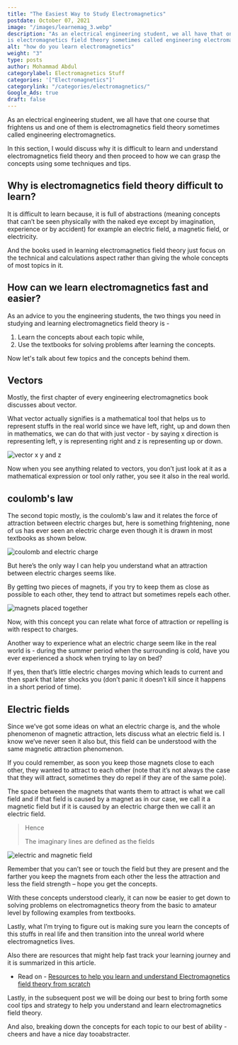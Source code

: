 ```yaml
---
title: "The Easiest Way to Study Electromagnetics"
postdate: October 07, 2021
image: "/images/learnemag_3.webp"
description: "As an electrical engineering student, we all have that one course that frightens us and one of them
is electromagnetics field theory sometimes called engineering electromagnetics. But with how difficult it is, there is still a better way to study it."
alt: "how do you learn electromagnetics"
weight: "3"
type: posts
author: Mohammad Abdul
categorylabel: Electromagnetics Stuff
categories: '["Electromagnetics"]'
categorylink: "/categories/electromagnetics/"
Google_Ads: true
draft: false
---
```


As an electrical engineering student, we all have that one course that frightens us and one of them
is electromagnetics field theory sometimes called engineering electromagnetics.

In this section, I would discuss why it is difficult to learn and understand electromagnetics field
theory and then proceed to how we can grasp the concepts using some techniques and tips.

## Why is electromagnetics field theory difficult to learn?

It is difficult to learn because, it is full of abstractions (meaning concepts that can’t be seen
physically with the naked eye except by imagination, experience or by accident) for example an
electric field, a magnetic field, or electricity.

And the books used in learning electromagnetics field theory just focus on the technical and
calculations aspect rather than giving the whole concepts of most topics in it.

## How can we learn electromagnetics fast and easier?

As an advice to you the engineering students, the two things you need in studying and learning
electromagnetics field theory is -

1. Learn the concepts about each topic while,
1. Use the textbooks for solving problems after learning the concepts.

Now let's talk about few topics and the concepts behind them.

## Vectors

Mostly, the first chapter of every engineering electromagnetics book discusses about vector.

What vector actually signifies is a mathematical tool that helps us to represent stuffs in the real
world since we have left, right, up and down then in mathematics, we can do that with just vector -
by saying x direction is representing left, y is representing right and z is representing up or
down.

<img loading="lazy" src="/images/learnemag_3.webp" alt="vector x y and z">

Now when you see anything related to vectors, you don’t just look at it as a mathematical expression or tool only
rather, you see it also in the real world.

## coulomb's law

The second topic mostly, is the coulomb's law and it relates the force of attraction between electric
charges but, here is something frightening, none of us has ever seen an electric charge even though
it is drawn in most textbooks as shown below.

<img loading="lazy" src="/images/learnemag_2.webp" alt="coulomb and electric charge">

But here’s the only way I can help you understand what an attraction between electric charges seems
like.

By getting two pieces of magnets, if you try to keep them as close as possible to each other, they
tend to attract but sometimes repels each other.

<img loading="lazy" src="/images/repelandattract_2.webp" alt="magnets placed together">

Now, with this concept you can relate what force of attraction or repelling is with respect to
charges.

<span class="text-emphasis">Another way to experience what an electric charge seem like in the real
world is - </span>
during the summer period when the surrounding is cold,
have you ever experienced a shock when trying to lay on bed?

If yes, then that’s little electric charges moving which leads to current and then spark that later
shocks you (don’t panic it doesn’t kill since it happens in a short period of time).

## Electric fields

Since we’ve got some ideas on what an electric charge is, and the whole phenomenon of magnetic
attraction, lets discuss what an electric field is. I know we‘ve never seen it also but, this field
can be understood with the same magnetic attraction phenomenon.

If you could remember, as soon you keep those magnets close to each other, they wanted to attract to
each other (note that it’s not always the case that they will attract, sometimes they do repel if
they are of the same pole).

The space between the magnets that wants them to attract is what we call <span class="text-emphasis">field</span> and if that field is caused by a magnet as in our case, we call it a magnetic field but if it is caused by an electric charge then we call it an electric field.

 <blockquote class="blockquote">
   <p class="little-nugget">Hence</p>
   <p class="quote-text">The imaginary lines are defined as the fields </p>
   </blockquote>

<img loading="lazy" src="/images/learnemag_1.webp" alt="electric and magnetic field">

Remember that you can’t see or touch the field but they are present and the farther you keep the magnets from each other the less the attraction and less the field strength – hope you get the concepts.

With these concepts understood clearly, it can now be easier to get down to solving problems on electromagnetics theory from the basic to amateur level by following examples from textbooks.

Lastly, what I’m trying to figure out is making sure you learn the concepts of this stuffs in real life and then transition into the unreal world where electromagnetics lives.

Also there are resources that might help fast track your learning journey and it is summarized in this article.

<ul class="ul-in-post">
<li>Read on - <a href="/em-post/resources-to-help-you-learn-electromagnetics-from-scratch/" class="links-to-others">Resources to help you learn and understand Electromagnetics field theory from scratch</a></li>
</ul>

Lastly, in the subsequent post we will be doing our best to bring forth some cool tips and strategy to help you understand and learn electromagnetics field theory.

And also, breaking down the concepts for each topic to our best of ability - cheers and have a nice day tooabstracter.

